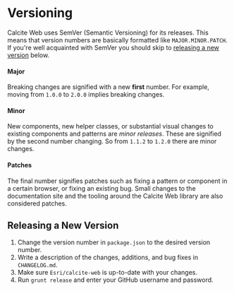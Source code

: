 # Versioning

Calcite Web uses SemVer (Semantic Versioning) for its releases. This means that version numbers are basically formatted like `MAJOR.MINOR.PATCH`. If you're well acquainted with SemVer you should skip to [releasing a new version](#releasing-a-new-version) below.

#### Major

Breaking changes are signified with a new **first** number. For example, moving from `1.0.0` to `2.0.0` implies breaking changes.

#### Minor

New components, new helper classes, or substantial visual changes to existing components and patterns are *minor releases*. These are signified by the second number changing. So from `1.1.2` to `1.2.0` there are minor changes.

#### Patches

The final number signifies patches such as fixing a pattern or component in a certain browser, or fixing an existing bug. Small changes to the documentation site and the tooling around the Calcite Web library are also considered patches.

## Releasing a New Version

1. Change the version number in `package.json` to the desired version number.
2. Write a description of the changes, additions, and bug fixes in `CHANGELOG.md`.
3. Make sure `Esri/calcite-web` is up-to-date with your changes.
4. Run `grunt release` and enter your GitHub username and password.
